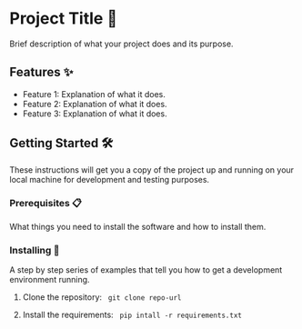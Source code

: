 # Project Title 🚀

Brief description of what your project does and its purpose.

## Features ✨

- Feature 1: Explanation of what it does.
- Feature 2: Explanation of what it does.
- Feature 3: Explanation of what it does.

## Getting Started 🛠

These instructions will get you a copy of the project up and running on your local machine for development and testing purposes.

### Prerequisites 📋

What things you need to install the software and how to install them.

### Installing 🔧

A step by step series of examples that tell you how to get a development environment running.

1. Clone the repository:
``` git clone repo-url```

2. Install the requirements:
``` pip intall -r requirements.txt```
